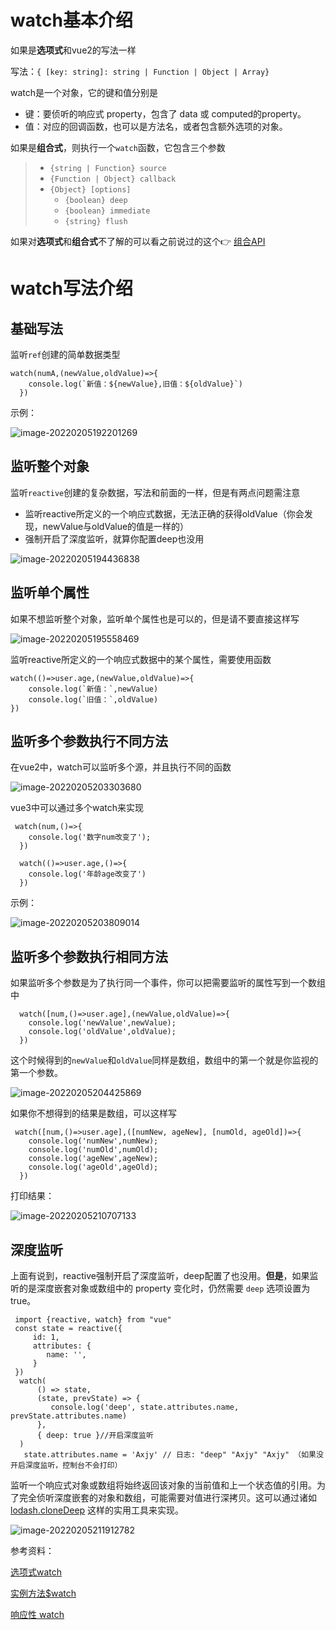 

# watch基本介绍

如果是**选项式**和vue2的写法一样

写法：`{ [key: string]: string | Function | Object | Array}`

watch是一个对象，它的键和值分别是

- 键：要侦听的响应式 property，包含了 data 或 computed的property。
- 值：对应的回调函数，也可以是方法名，或者包含额外选项的对象。

如果是**组合式**，则执行一个`watch`函数，它包含三个参数

> - `{string | Function} source`
> - `{Function | Object} callback`
> - `{Object} [options]`
>   - `{boolean} deep`
>   - `{boolean} immediate`
>   - `{string} flush`

如果对**选项式**和**组合式**不了解的可以看之前说过的这个👉 [组合API](https://juejin.cn/post/7059013029031051300)

# watch写法介绍

## 基础写法

监听`ref`创建的简单数据类型

```
watch(numA,(newValue,oldValue)=>{
    console.log(`新值：${newValue},旧值：${oldValue}`)
  })
```

示例：

![image-20220205192201269](https://gitee.com/Olivivian/PicGoImages/raw/master/img//Typora/typora-user-images/2022/02/05/image-20220205192201269.png)

## 监听整个对象

监听`reactive`创建的复杂数据，写法和前面的一样，但是有两点问题需注意

- 监听reactive所定义的一个响应式数据，无法正确的获得oldValue（你会发现，newValue与oldValue的值是一样的）
- 强制开启了深度监听，就算你配置deep也没用

![image-20220205194436838](https://gitee.com/Olivivian/PicGoImages/raw/master/img//Typora/typora-user-images/2022/02/05/image-20220205194436838.png)



## 监听单个属性

如果不想监听整个对象，监听单个属性也是可以的，但是请不要直接这样写

![image-20220205195558469](https://gitee.com/Olivivian/PicGoImages/raw/master/img//Typora/typora-user-images/2022/02/05/image-20220205195558469.png)

监听reactive所定义的一个响应式数据中的某个属性，需要使用函数

```
watch(()=>user.age,(newValue,oldValue)=>{
    console.log(`新值：`,newValue)
    console.log(`旧值：`,oldValue)
})
```

## 监听多个参数执行不同方法

在vue2中，watch可以监听多个源，并且执行不同的函数

![image-20220205203303680](https://gitee.com/Olivivian/PicGoImages/raw/master/img//Typora/typora-user-images/2022/02/05/image-20220205203303680.png)

vue3中可以通过多个watch来实现

```
 watch(num,()=>{
    console.log('数字num改变了');
  })

  watch(()=>user.age,()=>{
    console.log('年龄age改变了')
  })
```

示例：

![image-20220205203809014](https://gitee.com/Olivivian/PicGoImages/raw/master/img//Typora/typora-user-images/2022/02/05/image-20220205203809014.png)

## 监听多个参数执行相同方法

如果监听多个参数是为了执行同一个事件，你可以把需要监听的属性写到一个数组中

```
  watch([num,()=>user.age],(newValue,oldValue)=>{
    console.log('newValue',newValue);
    console.log('oldValue',oldValue);
  })
```

这个时候得到的`newValue`和`oldValue`同样是数组，数组中的第一个就是你监视的第一个参数。

![image-20220205204425869](https://gitee.com/Olivivian/PicGoImages/raw/master/img//Typora/typora-user-images/2022/02/05/image-20220205204425869.png)

如果你不想得到的结果是数组，可以这样写

```
 watch([num,()=>user.age],([numNew, ageNew], [numOld, ageOld])=>{
    console.log('numNew',numNew);
    console.log('numOld',numOld);
    console.log('ageNew',ageNew);
    console.log('ageOld',ageOld);
  })
```

打印结果：

![image-20220205210707133](https://gitee.com/Olivivian/PicGoImages/raw/master/img//Typora/typora-user-images/2022/02/05/image-20220205210707133.png)

## 深度监听

上面有说到，reactive强制开启了深度监听，deep配置了也没用。**但是**，如果监听的是深度嵌套对象或数组中的 property 变化时，仍然需要 `deep` 选项设置为 true。

```
 import {reactive, watch} from "vue"
 const state = reactive({
     id: 1,
     attributes: {
     	name: '',
     }
 })
  watch(
      () => state,
      (state, prevState) => {
     	 console.log('deep', state.attributes.name, prevState.attributes.name)
      },
      { deep: true }//开启深度监听
  )
   state.attributes.name = 'Axjy' // 日志: "deep" "Axjy" "Axjy" （如果没开启深度监听，控制台不会打印）
```

监听一个响应式对象或数组将始终返回该对象的当前值和上一个状态值的引用。为了完全侦听深度嵌套的对象和数组，可能需要对值进行深拷贝。这可以通过诸如 [lodash.cloneDeep](https://lodash.com/docs/4.17.15#cloneDeep) 这样的实用工具来实现。

![image-20220205211912782](https://gitee.com/Olivivian/PicGoImages/raw/master/img//Typora/typora-user-images/2022/02/05/image-20220205211912782.png)



参考资料：

[选项式watch](https://v3.cn.vuejs.org/api/options-data.html#watch)

[实例方法$watch](https://v3.cn.vuejs.org/api/instance-methods.html#watch)

[响应性 watch](https://v3.cn.vuejs.org/guide/reactivity-computed-watchers.html#watch)

